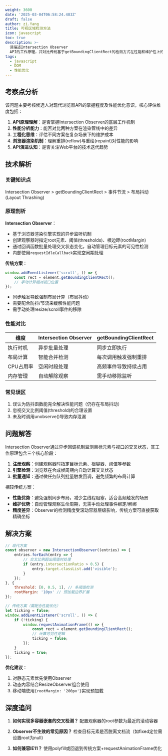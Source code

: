 ```yaml
---
weight: 3600
date: '2025-03-04T06:58:24.483Z'
draft: false
author: zi.Yang
title: 可视区域检测方法
icon: javascript
toc: true
description: >-
  请描述Intersection Observer
  API的工作原理，并对比传统基于getBoundingClientRect的检测方式在性能和维护性上的优劣。
tags:
  - javascript
  - DOM
  - 性能优化
---
```


## 考察点分析

该问题主要考核候选人对现代浏览器API的掌握程度及性能优化意识，核心评估维度包括：

1. **API原理理解**：是否掌握Intersection Observer的底层工作机制
2. **性能分析能力**：能否对比两种方案在渲染管线中的差异
3. **工程化思维**：评估不同方案在复杂场景下的维护成本
4. **浏览器渲染机制**：理解重排(reflow)与重绘(repaint)对性能的影响
5. **API演进认知**：是否关注Web平台的技术迭代趋势

## 技术解析

### 关键知识点

Intersection Observer > getBoundingClientRect > 事件节流 > 布局抖动(Layout Thrashing)

### 原理剖析

**Intersection Observer**：

- 基于浏览器渲染引擎实现的异步监听机制
- 创建观察器时指定root元素、阈值(thresholds)、根边距(rootMargin)
- 通过回调函数批量处理交叉状态变化，自动管理目标元素的可见性检测
- 内部使用`requestIdleCallback`实现空闲期处理

**传统方案**：

```javascript
window.addEventListener('scroll', () => {
    const rect = element.getBoundingClientRect();
    // 手动计算相对视口位置
});
```

- 同步触发导致强制布局计算（布局抖动）
- 需要配合防抖/节流来缓解性能问题
- 需手动处理resize/scroll事件的移除

### 性能对比

| 维度        | Intersection Observer     | getBoundingClientRect       |
|-----------|--------------------------|----------------------------|
| 执行时机     | 异步批量处理               | 同步立即执行                 |
| 布局计算     | 智能合并检测               | 每次调用触发强制重排          |
| CPU占用率  | 空闲时段处理               | 高频事件导致持续占用          |
| 内存管理     | 自动解除观察               | 需手动移除监听               |

### 常见误区

1. 误认为防抖函数能完全解决性能问题（仍存在布局抖动）
2. 忽视交叉比例阈值(threshold)的合理设置
3. 未及时调用unobserve()导致内存泄漏

## 问题解答

Intersection Observer通过异步回调机制监测目标元素与视口的交叉状态，其工作原理包含三个核心阶段：

1. **注册观察**：创建观察器时指定目标元素、根容器、阈值等参数
2. **引擎检测**：浏览器在合成帧周期内自动计算交叉状态
3. **批量通知**：通过微任务队列批量触发回调，避免频繁的布局计算

相较传统方案：

- **性能优势**：避免强制同步布局，减少主线程阻塞，适合高频触发的场景
- **维护优势**：自动管理观察生命周期，无需手动处理事件绑定/解绑
- **精度差异**：Observer的检测精度受滚动容器层级影响，传统方案可直接获取精确坐标

## 解决方案

```javascript
// 现代方案
const observer = new IntersectionObserver((entries) => {
    entries.forEach(entry => {
        // 交叉比例超出阈值时处理
        if (entry.intersectionRatio > 0.5) {
            entry.target.classList.add('visible');
        }
    });
}, {
    threshold: [0, 0.5, 1], // 多阈值检测
    rootMargin: '10px' // 预加载边界扩展
});

// 传统方案（需配合性能优化）
let ticking = false;
window.addEventListener('scroll', () => {
    if (!ticking) {
        window.requestAnimationFrame(() => {
            const rect = element.getBoundingClientRect();
            // 计算可见性逻辑
            ticking = false;
        });
    }
    ticking = true;
});
```

**优化建议**：

1. 对静态元素优先使用Observer
2. 动态内容结合ResizeObserver组合使用
3. 移动端使用`{rootMargin: '200px'}`实现预加载

## 深度追问

1. **如何实现多容器嵌套的交叉检测？**
   配置观察器的root参数为最近的滚动容器

2. **Observer不生效的常见原因？**
   检查目标元素是否脱离文档流（如fixed定位需设置root为null）

3. **如何兼容IE11？**
   使用polyfill或回退到传统方案+requestAnimationFrame优化
